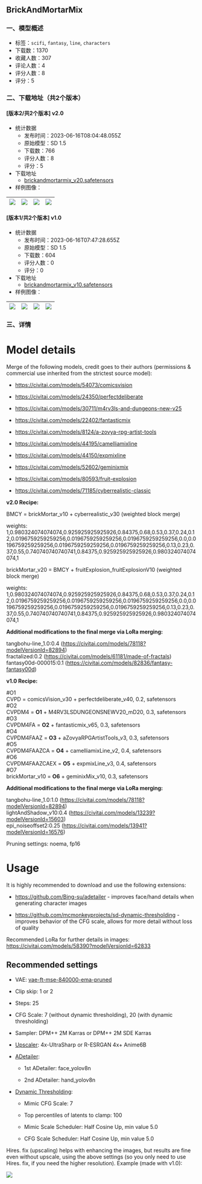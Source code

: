 ## BrickAndMortarMix
### 一、模型概述

- 标签：`scifi`, `fantasy`, `line`, `characters`
- 下载数：1370
- 收藏人数：307
- 评论人数：4
- 评分人数：8
- 评分：5

### 二、下载地址（共2个版本）

#### [版本2/共2个版本] v2.0

- 统计数据
  - 发布时间：2023-06-16T08:04:48.055Z
  - 原始模型：SD 1.5
  - 下载数：766
  - 评分人数：8
  - 评分：5
- 下载地址
  - [brickandmortarmix_v20.safetensors](https://civitai.com/api/download/models/97124)
- 样例图像：

| <img src="https://image.civitai.com/xG1nkqKTMzGDvpLrqFT7WA/9bb1119a-0e24-4d61-b808-d14e86cc7e29/width=450/1208801.jpeg" /> | <img src="https://image.civitai.com/xG1nkqKTMzGDvpLrqFT7WA/0dd8782d-c16b-4798-9759-274b3f1fceee/width=450/1163894.jpeg" /> | <img src="https://image.civitai.com/xG1nkqKTMzGDvpLrqFT7WA/63aeaac6-43c7-426f-b18d-a9e9e9ff590b/width=450/1163898.jpeg" /> | <img src="https://image.civitai.com/xG1nkqKTMzGDvpLrqFT7WA/b2f25a53-5fe8-4561-aeb2-9ec44bd46a26/width=450/1163897.jpeg" /> |
| ---- | ---- | ---- | ---- |

#### [版本1/共2个版本] v1.0

- 统计数据
  - 发布时间：2023-06-16T07:47:28.655Z
  - 原始模型：SD 1.5
  - 下载数：604
  - 评分人数：0
  - 评分：0
- 下载地址
  - [brickandmortarmix_v10.safetensors](https://civitai.com/api/download/models/89141)
- 样例图像：

| <img src="https://image.civitai.com/xG1nkqKTMzGDvpLrqFT7WA/792da03d-ef2a-4704-a3de-9b8971daa5a9/width=450/1028668.jpeg" /> | <img src="https://image.civitai.com/xG1nkqKTMzGDvpLrqFT7WA/975b2e46-7961-4604-8400-6dd186b1b5b3/width=450/1028717.jpeg" /> | <img src="https://image.civitai.com/xG1nkqKTMzGDvpLrqFT7WA/b4db980d-d13d-47dc-a8af-cf3872e59377/width=450/1028686.jpeg" /> | <img src="https://image.civitai.com/xG1nkqKTMzGDvpLrqFT7WA/a7f83c02-caf8-4d12-91c7-02346f87e303/width=450/1028733.jpeg" /> |
| ---- | ---- | ---- | ---- |


### 三、详情
<h1 id="heading-1556">Model details</h1><p>Merge of the following models, credit goes to their authors (permissions &amp; commercial use inherited from the strictest source model):</p><ul><li><p><a target="_blank" rel="ugc" href="https://civitai.com/models/54073/comicsvision">https://civitai.com/models/54073/comicsvision</a></p></li><li><p><a target="_blank" rel="ugc" href="https://civitai.com/models/24350/perfectdeliberate">https://civitai.com/models/24350/perfectdeliberate</a></p></li><li><p><a target="_blank" rel="ugc" href="https://civitai.com/models/30711/m4rv3ls-and-dungeons-new-v25">https://civitai.com/models/30711/m4rv3ls-and-dungeons-new-v25</a></p></li><li><p><a target="_blank" rel="ugc" href="https://civitai.com/models/22402/fantasticmix">https://civitai.com/models/22402/fantasticmix</a></p></li><li><p><a target="_blank" rel="ugc" href="https://civitai.com/models/8124/a-zovya-rpg-artist-tools">https://civitai.com/models/8124/a-zovya-rpg-artist-tools</a></p></li><li><p><a target="_blank" rel="ugc" href="https://civitai.com/models/44195/camelliamixline">https://civitai.com/models/44195/camelliamixline</a></p></li><li><p><a target="_blank" rel="ugc" href="https://civitai.com/models/44150/expmixline">https://civitai.com/models/44150/expmixline</a></p></li><li><p><a target="_blank" rel="ugc" href="https://civitai.com/models/52602/geminixmix">https://civitai.com/models/52602/geminixmix</a></p></li><li><p><a target="_blank" rel="ugc" href="https://civitai.com/models/80593/fruit-explosion">https://civitai.com/models/80593/fruit-explosion</a></p></li><li><p><a target="_blank" rel="ugc" href="https://civitai.com/models/71185/cyberrealistic-classic">https://civitai.com/models/71185/cyberrealistic-classic</a></p></li></ul><p><strong>v2.0 Recipe:</strong></p><p>BMCY = brickMortar_v10 + cyberrealistic_v30 (weighted block merge)</p><p>weights: 1,0.980324074074074,0.925925925925926,0.84375,0.68,0.53,0.37,0.24,0.12,0.0196759259259256,0.0196759259259256,0.0196759259259256,0.0,0.0196759259259256,0.0196759259259256,0.0196759259259256,0.13,0.23,0.37,0.55,0.740740740740741,0.84375,0.925925925925926,0.980324074074074,1</p><p>brickMortar_v20 = BMCY + fruitExplosion_fruitExplosionV10 (weighted block merge)</p><p>weights: 1,0.980324074074074,0.925925925925926,0.84375,0.68,0.53,0.37,0.24,0.12,0.0196759259259256,0.0196759259259256,0.0196759259259256,0.0,0.0196759259259256,0.0196759259259256,0.0196759259259256,0.13,0.23,0.37,0.55,0.740740740740741,0.84375,0.925925925925926,0.980324074074074,1</p><p><strong>Additional modifications to the final merge via LoRa merging:</strong></p><p>tangbohu-line_1.0:0.4 (<a target="_blank" rel="ugc" href="https://civitai.com/models/78118?modelVersionId=82894">https://civitai.com/models/78118?modelVersionId=82894</a>)<br />fractalized:0.2 (<a target="_blank" rel="ugc" href="https://civitai.com/models/61181/made-of-fractals">https://civitai.com/models/61181/made-of-fractals</a>)<br />fantasy00d-000015:0.1 (<a target="_blank" rel="ugc" href="https://civitai.com/models/82836/fantasy-fantasy00d">https://civitai.com/models/82836/fantasy-fantasy00d</a>)</p><p></p><p><strong>v1.0 Recipe:</strong></p><p>#O1<br />CVPD = comicsVision_v30 + perfectdeliberate_v40, 0.2, safetensors<br />#O2<br />CVPDM4 = <strong>O1</strong> + M4RV3LSDUNGEONSNEWV20_mD20, 0.3, safetensors<br />#O3<br />CVPDM4FA = <strong>O2</strong> + fantasticmix_v65, 0.3, safetensors<br />#O4<br />CVPDM4FAAZ = <strong>O3</strong> + aZovyaRPGArtistTools_v3, 0.3, safetensors<br />#O5<br />CVPDM4FAAZCA = <strong>O4</strong> + camelliamixLine_v2, 0.4, safetensors<br />#O6<br />CVPDM4FAAZCAEX = <strong>O5</strong> + expmixLine_v3, 0.4, safetensors<br />#O7<br />brickMortar_v10 = <strong>O6</strong> + geminixMix_v10, 0.3, safetensors</p><p><strong>Additional modifications to the final merge via LoRa merging:</strong></p><p>tangbohu-line_1.0:1.0 (<a target="_blank" rel="ugc" href="https://civitai.com/models/78118?modelVersionId=82894">https://civitai.com/models/78118?modelVersionId=82894</a>)<br />lightAndShadow_v10:0.4 (<a target="_blank" rel="ugc" href="https://civitai.com/models/13239?modelVersionId=15603">https://civitai.com/models/13239?modelVersionId=15603</a>)<br />epi_noiseoffset2:0.25 (<a target="_blank" rel="ugc" href="https://civitai.com/models/13941?modelVersionId=16576">https://civitai.com/models/13941?modelVersionId=16576</a>)</p><p>Pruning settings: noema, fp16</p><h1 id="heading-1557">Usage</h1><p>It is highly recommended to download and use the following extensions:</p><ul><li><p><a target="_blank" rel="ugc" href="https://github.com/Bing-su/adetailer">https://github.com/Bing-su/adetailer</a> - improves face/hand details when generating character images</p></li><li><p><a target="_blank" rel="ugc" href="https://github.com/mcmonkeyprojects/sd-dynamic-thresholding">https://github.com/mcmonkeyprojects/sd-dynamic-thresholding</a> - improves behavior of the CFG scale, allows for more detail without loss of quality</p></li></ul><p>Recommended LoRa for further details in images: <a target="_blank" rel="ugc" href="https://civitai.com/models/58390?modelVersionId=62833">https://civitai.com/models/58390?modelVersionId=62833</a></p><h2 id="heading-1558">Recommended settings</h2><ul><li><p>VAE: <a target="_blank" rel="ugc" href="https://huggingface.co/stabilityai/sd-vae-ft-mse-original/blob/main/vae-ft-mse-840000-ema-pruned.ckpt">vae-ft-mse-840000-ema-pruned</a></p></li><li><p>Clip skip: 1 or 2</p></li><li><p>Steps: 25</p></li><li><p>CFG Scale: 7 (without dynamic thresholding), 20 (with dynamic thresholding)</p></li><li><p>Sampler: DPM++ 2M Karras or DPM++ 2M SDE Karras</p></li><li><p><a target="_blank" rel="ugc" href="https://upscale.wiki/wiki/Model_Database">Upscaler</a>: 4x-UltraSharp or R-ESRGAN 4x+ Anime6B</p></li><li><p><a target="_blank" rel="ugc" href="https://github.com/Bing-su/adetailer">ADetailer</a>:</p><ul><li><p>1st ADetailer: face_yolov8n</p></li><li><p>2nd ADetailer: hand_yolov8n</p></li></ul></li><li><p><a target="_blank" rel="ugc" href="https://github.com/mcmonkeyprojects/sd-dynamic-thresholding">Dynamic Thresholding</a>:</p><ul><li><p>Mimic CFG Scale: 7</p></li><li><p>Top percentiles of latents to clamp: 100</p></li><li><p>Mimic Scale Scheduler: Half Cosine Up, min value 5.0</p></li><li><p>CFG Scale Scheduler: Half Cosine Up, min value 5.0</p></li></ul></li></ul><p>Hires. fix (upscaling) helps with enhancing the images, but results are fine even without upscale, using the above settings (so you only need to use Hires. fix, if you need the higher resolution). Example (made with v1.0):</p><p><img src="https://image.civitai.com/xG1nkqKTMzGDvpLrqFT7WA/77e32d9e-1704-498a-b571-b6c9db32251e/width=525/77e32d9e-1704-498a-b571-b6c9db32251e.jpeg" /></p>